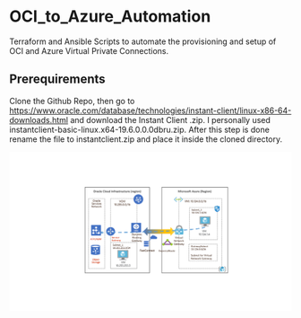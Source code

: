 # OCI_to_Azure_Automation
Terraform and Ansible Scripts to automate the provisioning and setup of OCI and Azure Virtual Private Connections.

## Prerequirements
Clone the Github Repo, then go to https://www.oracle.com/database/technologies/instant-client/linux-x86-64-downloads.html and download the Instant Client .zip. I personally used instantclient-basic-linux.x64-19.6.0.0.0dbru.zip. After this step is done rename the file to instantclient.zip and place it inside the cloned directory.

![alt text](https://github.com/cj667113/OCI_to_Azure_Automation/blob/master/oci_to_azure_architecture_diagram/oci_to_azure_architecture_diagram.png)
